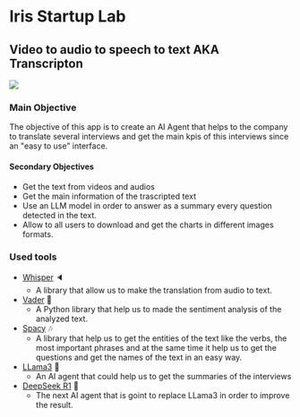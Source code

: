 # Iris Startup Lab
## Video to audio to speech to text AKA **Transcripton**

![](https://media.tenor.com/03-xmqploKcAAAAM/futurama-bender.gif)


### Main Objective
The objective of this app is to create an AI Agent that helps to the company to translate several interviews and get the main kpis of this interviews since an "easy to use" interface.
#### Secondary Objectives
- Get the text from videos and audios 
- Get the main information of the trascripted text
- Use an LLM model in order to answer as a summary every question detected in the text.
- Allow to all users to download and get the charts in different images formats.

### Used tools
- [Whisper](https://github.com/openai/whisper) :speaker: 
    - A library that allow us to make the translation from audio to text.
- [Vader](https://hex.tech/templates/sentiment-analysis/vader-sentiment-analysis/) :space_invader:
    - A Python library that help us to made the sentiment analysis of the analyzed text.
- [Spacy](https://spacy.io/) :notes:
    - A library that help us to get the entities of the text like the verbs, the most important phrases and at the same time it help us to get the questions and get the names of the text in an easy way.
- [LLama3](https://ollama.com/library/llama3.3) :dromedary_camel:
    - An AI agent that could help us to get the summaries of the interviews
- [DeepSeek R1](https://ollama.com/library/deepseek-r1) :whale:
    - The next AI agent that is goint to replace LLama3 in order to improve the result.